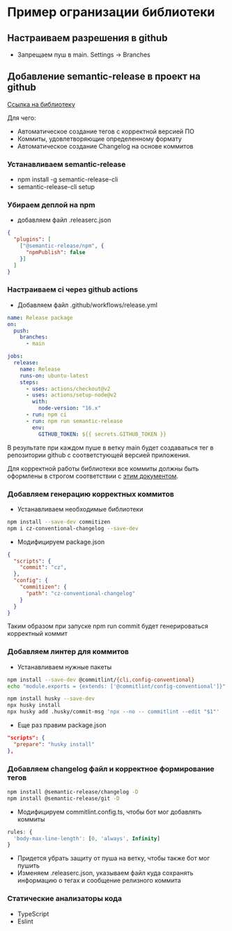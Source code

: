 # Пример огранизации библиотеки

## Настраиваем разрешения в github

- Запрещаем пуш в main. Settings -> Branches

## Добавление semantic-release в проект на github

[Ссылка на библиотеку](https://github.com/semantic-release/semantic-release)

Для чего:
- Автоматическое создание тегов с корректной версией ПО
- Коммиты, удовлетворяющие определенному формату
- Автоматическое создание Changelog на основе коммитов

### Устанавливаем semantic-release

- npm install -g semantic-release-cli
- semantic-release-cli setup

### Убираем деплой на npm

- добавляем файл .releaserc.json
```json
{
  "plugins": [
    ["@semantic-release/npm", {
      "npmPublish": false
    }]
  ]
}
```

### Настраиваем ci через github actions

- Добавляем файл .github/workflows/release.yml

```yml
name: Release package
on:
  push:
    branches:
      - main

jobs:
  release:
    name: Release
    runs-on: ubuntu-latest
    steps:
      - uses: actions/checkout@v2
      - uses: actions/setup-node@v2
        with:
          node-version: "16.x"
      - run: npm ci
      - run: npm run semantic-release
        env:
          GITHUB_TOKEN: ${{ secrets.GITHUB_TOKEN }}
```

В результате при каждом пуше в ветку main будет создаваться тег в репозитории github с соответстующей версией приложения.

Для корректной работы библиотеки все коммиты должны быть оформлены в строгом соответствии с [этим документом](https://github.com/angular/angular/blob/master/CONTRIBUTING.md#-commit-message-format).

### Добавляем генерацию корректных коммитов

- Устанавливаем необходимые библиотеки

```bash
npm install --save-dev commitizen
npm i cz-conventional-changelog --save-dev
```

- Модифицируем package.json

```json
{
  "scripts": {
    "commit": "cz",
  },
  "config": {
    "commitizen": {
      "path": "cz-conventional-changelog"
    }
  }
}
```

Таким образом при запуске npm run commit будет генерироваться корректный коммит

### Добавляем линтер для коммитов

- Устанавливаем нужные пакеты

```bash
npm install --save-dev @commitlint/{cli,config-conventional}
echo "module.exports = {extends: ['@commitlint/config-conventional']}" > commitlint.config.js

npm install husky --save-dev
npx husky install
npx husky add .husky/commit-msg 'npx --no -- commitlint --edit "$1"'
```

- Еще раз правим package.json

```json
"scripts": {
  "prepare": "husky install"
},
```

### Добавляем changelog файл и корректное формирование тегов

```bash
npm install @semantic-release/changelog -D
npm install @semantic-release/git -D
```

- Модифицируем commitlint.config.ts, чтобы бот мог добавлять коммиты

```ts
rules: {
  'body-max-line-length': [0, 'always', Infinity]
}
```

- Придется убрать защиту от пуша на ветку, чтобы также бот мог пушить
- Изменяем .releaserc.json, указываем файл куда сохранять информацию о тегах и сообщение релизного коммита

### Статические анализаторы кода

- TypeScript
- Eslint
